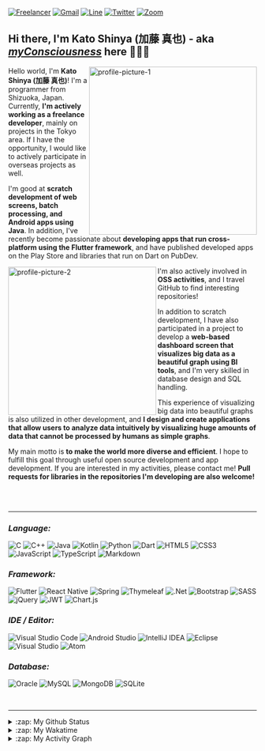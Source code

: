 [![Freelancer](https://img.shields.io/badge/Freelancer-29B2FE?style=for-the-badge&logo=Freelancer&logoColor=white)](https://github.com/myConsciousness/)
[![Gmail](https://img.shields.io/badge/Gmail-D14836?style=for-the-badge&logo=gmail&logoColor=white)](https://mail.google.com/mail/u/0/?to=kato.shinya.dev@gmail.com&fs=1&tf=cm)
[![Line](https://img.shields.io/badge/Line-00C300?style=for-the-badge&logo=line&logoColor=white)](https://line.me/ti/p/YP2nycjVCb)
[![Twitter](https://img.shields.io/badge/Twitter-%231DA1F2.svg?style=for-the-badge&logo=Twitter&logoColor=white)](https://twitter.com/ThinkitShinya)
[![Zoom](https://img.shields.io/badge/Zoom-2D8CFF?style=for-the-badge&logo=zoom&logoColor=white)](https://us05web.zoom.us/j/9908914779?pwd=OUFsZUgycENJSTRUVGxrdW1Waldvdz09)

## Hi there, I'm Kato Shinya (加藤 真也) - aka [**_myConsciousness_**](https://github.com/myConsciousness/) here 👋👨‍💻

<img src="https://user-images.githubusercontent.com/13072231/144806565-597f5fc7-ef5c-499c-b66d-a91d3cebcdc0.png" min-width="340px" max-width="400px" width="340px" align="right" alt="profile-picture-1">

<p align="left">
Hello world, I'm <strong>Kato Shinya (加藤 真也)</strong>! I'm a programmer from Shizuoka, Japan. Currently, <strong>I'm actively working as a freelance developer</strong>, mainly on projects in the Tokyo area. If I have the opportunity, I would like to actively participate in overseas projects as well.

I'm good at <strong>scratch development of web screens, batch processing, and Android apps using Java</strong>. In addition, I've recently become passionate about <strong>developing apps that run cross-platform using the Flutter framework</strong>, and have published developed apps on the Play Store and libraries that run on Dart on PubDev.

</p>

<img src="https://user-images.githubusercontent.com/13072231/144807504-3d1ab63b-9398-42fd-8132-b7b660ab467c.png" min-width="340px" max-width="300px" width="300px" align="left" alt="profile-picture-2">

<p align="left">
I'm also actively involved in <strong>OSS activities</strong>, and I travel GitHub to find interesting repositories!

In addition to scratch development, I have also participated in a project to develop a <strong>web-based dashboard screen that visualizes big data as a beautiful graph using BI tools</strong>, and I'm very skilled in database design and SQL handling.

This experience of visualizing big data into beautiful graphs is also utilized in other development, and <strong>I design and create applications that allow users to analyze data intuitively by visualizing huge amounts of data that cannot be processed by humans as simple graphs</strong>.

My main motto is <strong>to make the world more diverse and efficient</strong>. I hope to fulfill this goal through useful open source development and app development. If you are interested in my activities, please contact me! <strong>Pull requests for libraries in the repositories I'm developing are also welcome!</strong>

</p>

</br>
</br>

---

### **_Language:_**

![C](https://img.shields.io/badge/c-%2300599C.svg?style=for-the-badge&logo=c&logoColor=white)
![C++](https://img.shields.io/badge/c++-%2300599C.svg?style=for-the-badge&logo=c%2B%2B&logoColor=white)
![Java](https://img.shields.io/badge/java-%23ED8B00.svg?style=for-the-badge&logo=java&logoColor=white)
![Kotlin](https://img.shields.io/badge/kotlin-%230095D5.svg?style=for-the-badge&logo=kotlin&logoColor=white)
![Python](https://img.shields.io/badge/python-3670A0?style=for-the-badge&logo=python&logoColor=ffdd54)
![Dart](https://img.shields.io/badge/dart-%230175C2.svg?style=for-the-badge&logo=dart&logoColor=white)
![HTML5](https://img.shields.io/badge/html5-%23E34F26.svg?style=for-the-badge&logo=html5&logoColor=white)
![CSS3](https://img.shields.io/badge/css3-%231572B6.svg?style=for-the-badge&logo=css3&logoColor=white)
![JavaScript](https://img.shields.io/badge/javascript-%23323330.svg?style=for-the-badge&logo=javascript&logoColor=%23F7DF1E)
![TypeScript](https://img.shields.io/badge/typescript-%23007ACC.svg?style=for-the-badge&logo=typescript&logoColor=white)
![Markdown](https://img.shields.io/badge/markdown-%23000000.svg?style=for-the-badge&logo=markdown&logoColor=white)

### **_Framework:_**

![Flutter](https://img.shields.io/badge/Flutter-%2302569B.svg?style=for-the-badge&logo=Flutter&logoColor=white)
![React Native](https://img.shields.io/badge/react_native-%2320232a.svg?style=for-the-badge&logo=react&logoColor=%2361DAFB)
![Spring](https://img.shields.io/badge/spring-%236DB33F.svg?style=for-the-badge&logo=spring&logoColor=white)
![Thymeleaf](https://img.shields.io/badge/Thymeleaf-%23005C0F.svg?style=for-the-badge&logo=Thymeleaf&logoColor=white)
![.Net](https://img.shields.io/badge/.NET-5C2D91?style=for-the-badge&logo=.net&logoColor=white)
![Bootstrap](https://img.shields.io/badge/bootstrap-%23563D7C.svg?style=for-the-badge&logo=bootstrap&logoColor=white)
![SASS](https://img.shields.io/badge/SASS-hotpink.svg?style=for-the-badge&logo=SASS&logoColor=white)
![jQuery](https://img.shields.io/badge/jquery-%230769AD.svg?style=for-the-badge&logo=jquery&logoColor=white)
![JWT](https://img.shields.io/badge/JWT-black?style=for-the-badge&logo=JSON%20web%20tokens)
![Chart.js](https://img.shields.io/badge/chart.js-F5788D.svg?style=for-the-badge&logo=chart.js&logoColor=white)

### **_IDE / Editor:_**

![Visual Studio Code](https://img.shields.io/badge/Visual%20Studio%20Code-0078d7.svg?style=for-the-badge&logo=visual-studio-code&logoColor=white)
![Android Studio](https://img.shields.io/badge/Android%20Studio-3DDC84.svg?style=for-the-badge&logo=android-studio&logoColor=white)
![IntelliJ IDEA](https://img.shields.io/badge/IntelliJIDEA-000000.svg?style=for-the-badge&logo=intellij-idea&logoColor=white)
![Eclipse](https://img.shields.io/badge/Eclipse-FE7A16.svg?style=for-the-badge&logo=Eclipse&logoColor=white)
![Visual Studio](https://img.shields.io/badge/Visual%20Studio-5C2D91.svg?style=for-the-badge&logo=visual-studio&logoColor=white)
![Atom](https://img.shields.io/badge/Atom-%2366595C.svg?style=for-the-badge&logo=atom&logoColor=white)

### **_Database:_**

![Oracle](https://img.shields.io/badge/Oracle-F80000?style=for-the-badge&logo=oracle&logoColor=white)
![MySQL](https://img.shields.io/badge/mysql-%2300f.svg?style=for-the-badge&logo=mysql&logoColor=white)
![MongoDB](https://img.shields.io/badge/MongoDB-%234ea94b.svg?style=for-the-badge&logo=mongodb&logoColor=white)
![SQLite](https://img.shields.io/badge/sqlite-%2307405e.svg?style=for-the-badge&logo=sqlite&logoColor=white)

</br>

---

<details>
  <summary>:zap: My Github Status</summary>

[![trophy](https://github-profile-trophy.vercel.app/?username=myConsciousness&theme=gruvbox)](https://github-profile-trophy.vercel.app/?username=randyaajr&margin-w=15)

<div>
  <img height="180em" src="https://github-readme-stats.vercel.app/api?username=myConsciousness&count_private=true&theme=gruvbox&show_icons=true"/>
  <img height="180em" src="https://github-readme-stats.vercel.app/api/top-langs/?username=myConsciousness&layout=compact&langs_count=7&theme=gruvbox"/>
</details>

<details>
  <summary>:zap: My Wakatime</summary>

[![willianrod's wakatime stats](https://github-readme-stats.vercel.app/api/wakatime?username=myConsciousness&theme=gruvbox)](https://github.com/anuraghazra/github-readme-stats)

</details>

<details>
  <summary>:zap: My Activity Graph</summary>
  <div>
      <img src="https://activity-graph.herokuapp.com/graph?username=myConsciousness&theme=xcode&area=true" />
  </div>
</details>

[gmail]: mailto:kato.shinya.dev@gmail.com
[twitter]: https://twitter.com/thinkit_shinya
[instagram]: https://instagram.com/thinkit_shinya

